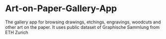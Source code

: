 # Art-on-Paper-Gallery-App
The gallery app for browsing drawings, etchings, engravings, woodcuts and other art on the paper. It uses public dataset of Graphische Sammlung from ETH Zurich 

